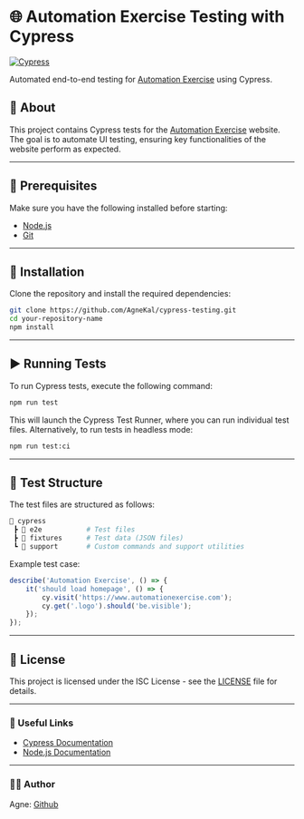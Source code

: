 # 🌐 Automation Exercise Testing with Cypress

[![Cypress](https://img.shields.io/badge/Tested%20with-Cypress-04C38E?style=flat-square&logo=cypress&logoColor=white)](https://www.cypress.io)

Automated end-to-end testing for [Automation Exercise](https://www.automationexercise.com) using Cypress.

## 📖 About

This project contains Cypress tests for the [Automation Exercise](https://www.automationexercise.com) website. The goal is to automate UI testing, ensuring key functionalities of the website perform as expected.

---

## 🚀 Prerequisites

Make sure you have the following installed before starting:

-   [Node.js](https://nodejs.org/)
-   [Git](https://git-scm.com)

---

## 🔧 Installation

Clone the repository and install the required dependencies:

```bash
git clone https://github.com/AgneKal/cypress-testing.git
cd your-repository-name
npm install
```

---

## ▶️ Running Tests

To run Cypress tests, execute the following command:

```bash
npm run test
```

This will launch the Cypress Test Runner, where you can run individual test files. Alternatively, to run tests in headless mode:

```bash
npm run test:ci
```

---

## 🧩 Test Structure

The test files are structured as follows:

```bash
📁 cypress
 ┣ 📁 e2e           # Test files
 ┣ 📁 fixtures      # Test data (JSON files)
 ┗ 📁 support       # Custom commands and support utilities
```

Example test case:

```javascript
describe('Automation Exercise', () => {
    it('should load homepage', () => {
        cy.visit('https://www.automationexercise.com');
        cy.get('.logo').should('be.visible');
    });
});
```

---

## 📝 License

This project is licensed under the ISC License - see the [LICENSE](LICENSE.txt) file for details.

---

### 🔗 Useful Links

-   [Cypress Documentation](https://docs.cypress.io/)
-   [Node.js Documentation](https://nodejs.org/en/docs/)

---

### 👩‍💻 Author

Agne: [Github](https://github.com/AgneKal)
